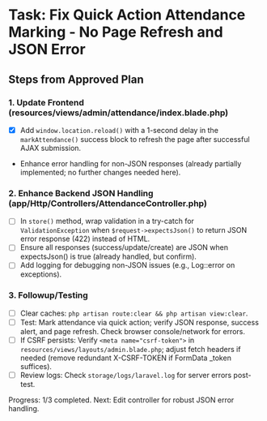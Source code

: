 # Task: Fix Quick Action Attendance Marking - No Page Refresh and JSON Error

## Steps from Approved Plan

### 1. Update Frontend (resources/views/admin/attendance/index.blade.php)
- [x] Add `window.location.reload()` with a 1-second delay in the `markAttendance()` success block to refresh the page after successful AJAX submission.
- Enhance error handling for non-JSON responses (already partially implemented; no further changes needed here).

### 2. Enhance Backend JSON Handling (app/Http/Controllers/AttendanceController.php)
- [ ] In `store()` method, wrap validation in a try-catch for `ValidationException` when `$request->expectsJson()` to return JSON error response (422) instead of HTML.
- [ ] Ensure all responses (success/update/create) are JSON when expectsJson() is true (already handled, but confirm).
- [ ] Add logging for debugging non-JSON issues (e.g., Log::error on exceptions).

### 3. Followup/Testing
- [ ] Clear caches: `php artisan route:clear && php artisan view:clear`.
- [ ] Test: Mark attendance via quick action; verify JSON response, success alert, and page refresh. Check browser console/network for errors.
- [ ] If CSRF persists: Verify `<meta name="csrf-token">` in `resources/views/layouts/admin.blade.php`; adjust fetch headers if needed (remove redundant X-CSRF-TOKEN if FormData _token suffices).
- [ ] Review logs: Check `storage/logs/laravel.log` for server errors post-test.

Progress: 1/3 completed. Next: Edit controller for robust JSON error handling.

